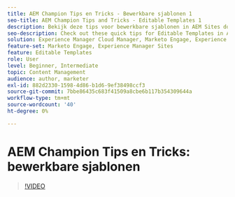 ```yaml
---
title: AEM Champion Tips en Tricks - Bewerkbare sjablonen 1
seo-title: AEM Champion Tips and Tricks - Editable Templates 1
description: Bekijk deze tips voor bewerkbare sjablonen in AEM Sites door AEM Champion en expert Greg Dimeris. Probeer ze vandaag nog uit in uw exemplaar.
seo-description: Check out these quick tips for Editable Templates in AEM Sites by AEM Champion and expert, Greg Dimeris. Try them out in your instance today.
solution: Experience Manager Cloud Manager, Marketo Engage, Experience Manager Sites
feature-set: Marketo Engage, Experience Manager Sites
feature: Editable Templates
role: User
level: Beginner, Intermediate
topic: Content Management
audience: author, marketer
exl-id: 882d2330-1598-4d86-b1d6-9ef38498ccf3
source-git-commit: 7bbe86435c683f41509a8cbe6b117b354309644a
workflow-type: tm+mt
source-wordcount: '40'
ht-degree: 0%

---
```


# AEM Champion Tips en Tricks: bewerkbare sjablonen

>[!VIDEO](https://video.tv.adobe.com/v/3409424?quality=12&learn=on)
